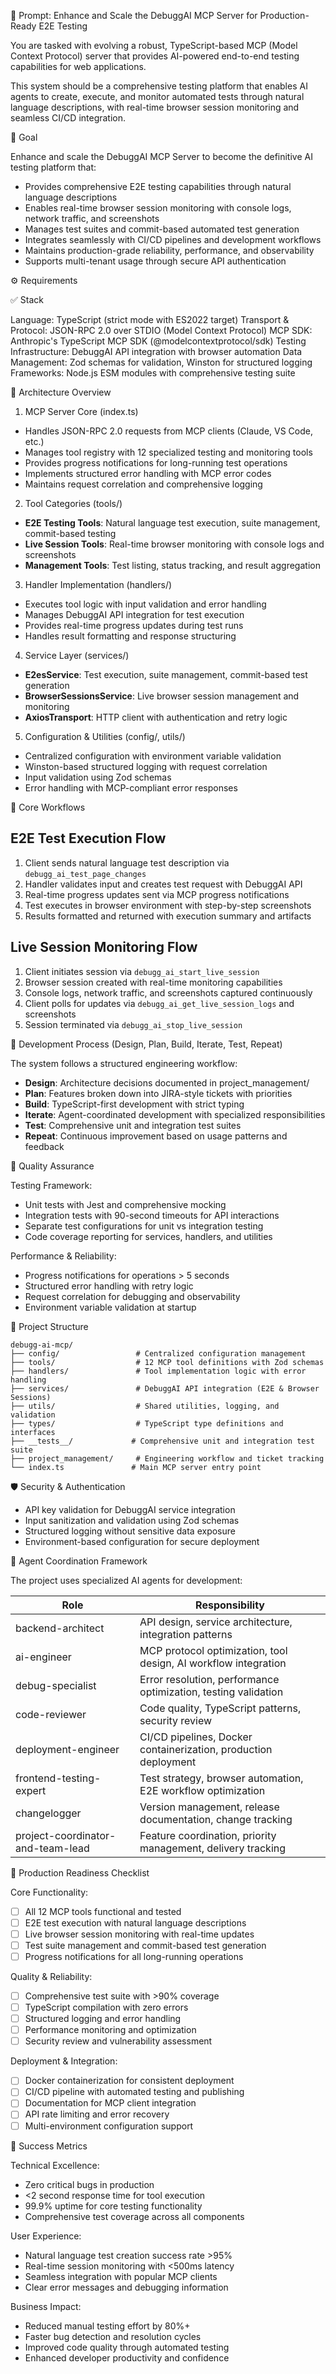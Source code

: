 🧠 Prompt: Enhance and Scale the DebuggAI MCP Server for Production-Ready E2E Testing

You are tasked with evolving a robust, TypeScript-based MCP (Model Context Protocol) server that provides AI-powered end-to-end testing capabilities for web applications.

This system should be a comprehensive testing platform that enables AI agents to create, execute, and monitor automated tests through natural language descriptions, with real-time browser session monitoring and seamless CI/CD integration.

🧭 Goal

Enhance and scale the DebuggAI MCP Server to become the definitive AI testing platform that:

- Provides comprehensive E2E testing capabilities through natural language descriptions
- Enables real-time browser session monitoring with console logs, network traffic, and screenshots
- Manages test suites and commit-based automated test generation
- Integrates seamlessly with CI/CD pipelines and development workflows
- Maintains production-grade reliability, performance, and observability
- Supports multi-tenant usage through secure API authentication

⚙️ Requirements

✅ Stack

Language: TypeScript (strict mode with ES2022 target)
Transport & Protocol: JSON-RPC 2.0 over STDIO (Model Context Protocol)
MCP SDK: Anthropic's TypeScript MCP SDK (@modelcontextprotocol/sdk)
Testing Infrastructure: DebuggAI API integration with browser automation
Data Management: Zod schemas for validation, Winston for structured logging
Frameworks: Node.js ESM modules with comprehensive testing suite

🧩 Architecture Overview

1. MCP Server Core (index.ts)
- Handles JSON-RPC 2.0 requests from MCP clients (Claude, VS Code, etc.)
- Manages tool registry with 12 specialized testing and monitoring tools
- Provides progress notifications for long-running test operations
- Implements structured error handling with MCP error codes
- Maintains request correlation and comprehensive logging

2. Tool Categories (tools/)
- **E2E Testing Tools**: Natural language test execution, suite management, commit-based testing
- **Live Session Tools**: Real-time browser monitoring with console logs and screenshots
- **Management Tools**: Test listing, status tracking, and result aggregation

3. Handler Implementation (handlers/)
- Executes tool logic with input validation and error handling
- Manages DebuggAI API integration for test execution
- Provides real-time progress updates during test runs
- Handles result formatting and response structuring

4. Service Layer (services/)
- **E2esService**: Test execution, suite management, commit-based test generation
- **BrowserSessionsService**: Live browser session management and monitoring
- **AxiosTransport**: HTTP client with authentication and retry logic

5. Configuration & Utilities (config/, utils/)
- Centralized configuration with environment variable validation
- Winston-based structured logging with request correlation
- Input validation using Zod schemas
- Error handling with MCP-compliant error responses

📜 Core Workflows

## E2E Test Execution Flow
1. Client sends natural language test description via `debugg_ai_test_page_changes`
2. Handler validates input and creates test request with DebuggAI API
3. Real-time progress updates sent via MCP progress notifications
4. Test executes in browser environment with step-by-step screenshots
5. Results formatted and returned with execution summary and artifacts

## Live Session Monitoring Flow
1. Client initiates session via `debugg_ai_start_live_session`
2. Browser session created with real-time monitoring capabilities
3. Console logs, network traffic, and screenshots captured continuously
4. Client polls for updates via `debugg_ai_get_live_session_logs` and screenshots
5. Session terminated via `debugg_ai_stop_live_session`

🔁 Development Process (Design, Plan, Build, Iterate, Test, Repeat)

The system follows a structured engineering workflow:
- **Design**: Architecture decisions documented in project_management/
- **Plan**: Features broken down into JIRA-style tickets with priorities
- **Build**: TypeScript-first development with strict typing
- **Iterate**: Agent-coordinated development with specialized responsibilities
- **Test**: Comprehensive unit and integration test suites
- **Repeat**: Continuous improvement based on usage patterns and feedback

🧪 Quality Assurance

Testing Framework:
- Unit tests with Jest and comprehensive mocking
- Integration tests with 90-second timeouts for API interactions
- Separate test configurations for unit vs integration testing
- Code coverage reporting for services, handlers, and utilities

Performance & Reliability:
- Progress notifications for operations > 5 seconds
- Structured error handling with retry logic
- Request correlation for debugging and observability
- Environment variable validation at startup

📁 Project Structure

```
debugg-ai-mcp/
├── config/                 # Centralized configuration management  
├── tools/                  # 12 MCP tool definitions with Zod schemas
├── handlers/               # Tool implementation logic with error handling
├── services/               # DebuggAI API integration (E2E & Browser Sessions)
├── utils/                  # Shared utilities, logging, and validation
├── types/                  # TypeScript type definitions and interfaces
├── __tests__/             # Comprehensive unit and integration test suite
├── project_management/     # Engineering workflow and ticket tracking
└── index.ts               # Main MCP server entry point
```

🛡 Security & Authentication

- API key validation for DebuggAI service integration
- Input sanitization and validation using Zod schemas
- Structured logging without sensitive data exposure
- Environment-based configuration for secure deployment

🧠 Agent Coordination Framework

The project uses specialized AI agents for development:

| Role | Responsibility |
|------|----------------|
| backend-architect | API design, service architecture, integration patterns |
| ai-engineer | MCP protocol optimization, tool design, AI workflow integration |
| debug-specialist | Error resolution, performance optimization, testing validation |
| code-reviewer | Code quality, TypeScript patterns, security review |
| deployment-engineer | CI/CD pipelines, Docker containerization, production deployment |
| frontend-testing-expert | Test strategy, browser automation, E2E workflow optimization |
| changelogger | Version management, release documentation, change tracking |
| project-coordinator-and-team-lead | Feature coordination, priority management, delivery tracking |

🏁 Production Readiness Checklist

Core Functionality:
- [ ] All 12 MCP tools functional and tested
- [ ] E2E test execution with natural language descriptions
- [ ] Live browser session monitoring with real-time updates
- [ ] Test suite management and commit-based test generation
- [ ] Progress notifications for all long-running operations

Quality & Reliability:
- [ ] Comprehensive test suite with >90% coverage
- [ ] TypeScript compilation with zero errors
- [ ] Structured logging and error handling
- [ ] Performance monitoring and optimization
- [ ] Security review and vulnerability assessment

Deployment & Integration:
- [ ] Docker containerization for consistent deployment
- [ ] CI/CD pipeline with automated testing and publishing
- [ ] Documentation for MCP client integration
- [ ] API rate limiting and error recovery
- [ ] Multi-environment configuration support

🎯 Success Metrics

Technical Excellence:
- Zero critical bugs in production
- <2 second response time for tool execution
- 99.9% uptime for core testing functionality
- Comprehensive test coverage across all components

User Experience:
- Natural language test creation success rate >95%
- Real-time session monitoring with <500ms latency
- Seamless integration with popular MCP clients
- Clear error messages and debugging information

Business Impact:
- Reduced manual testing effort by 80%+
- Faster bug detection and resolution cycles
- Improved code quality through automated testing
- Enhanced developer productivity and confidence